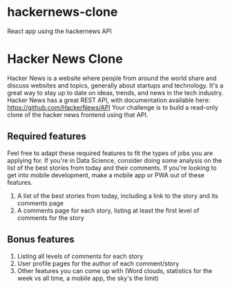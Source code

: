 # hackernews-clone
React app using the hackernews API

# Hacker News Clone
Hacker News is a website where people from around the world share and discuss
websites and topics, generally about startups and technology.
It's a great way to stay up to date on ideas, trends, and news in the tech industry.
Hacker News has a great REST API, with documentation available here: https://github.com/HackerNews/API
Your challenge is to build a read-only clone of the hacker news frontend using that API.
## Required features
Feel free to adapt these required features to fit the types of jobs you are applying for. If you're in Data Science, consider doing some analysis on the list of the best stories from today and their comments. If you're looking to get into mobile development, make a mobile app or PWA out of these features.
1. A list of the best stories from today, including a link to the story and its comments page
2. A comments page for each story, listing at least the first level of comments for the story
## Bonus features
1. Listing all levels of comments for each story
2. User profile pages for the author of each comment/story
3. Other features you can come up with (Word clouds, statistics for the week vs all time, a mobile app, the sky's the limit)